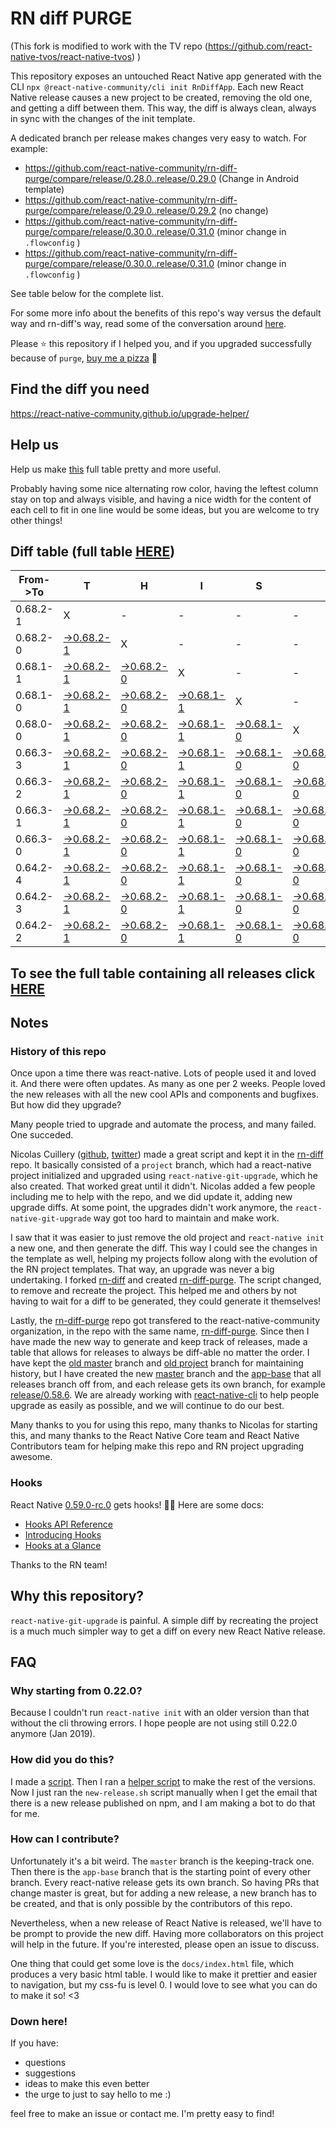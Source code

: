 # RN diff PURGE

(This fork is modified to work with the TV repo (https://github.com/react-native-tvos/react-native-tvos) )

This repository exposes an untouched React Native app generated with the CLI
`npx @react-native-community/cli init RnDiffApp`. Each new React Native release causes a new project to be created, removing the old one, and getting a diff between them. This way, the diff is always clean, always in sync with the changes of the init template.

A dedicated branch per release makes changes very easy
to watch. For example:

* https://github.com/react-native-community/rn-diff-purge/compare/release/0.28.0..release/0.29.0
(Change in Android template)
* https://github.com/react-native-community/rn-diff-purge/compare/release/0.29.0..release/0.29.2
(no change)
* https://github.com/react-native-community/rn-diff-purge/compare/release/0.30.0..release/0.31.0
(minor change in `.flowconfig` )
* https://github.com/react-native-community/rn-diff-purge/compare/release/0.30.0..release/0.31.0
(minor change in `.flowconfig` )

See table below for the complete list.

For some more info about the benefits of this repo's way versus the default way and rn-diff's way, read some of the conversation around [here](https://github.com/react-native-community/discussions-and-proposals/issues/68#issuecomment-452227478).

Please :star: this repository if I helped you, and if you upgraded successfully because of `purge`, [buy me a pizza](https://www.buymeacoffee.com/pvinis) :pizza:

## Find the diff you need
https://react-native-community.github.io/upgrade-helper/

## Help us
Help us make [this](https://react-native-community.github.io/rn-diff-purge) full table pretty and more useful.

Probably having some nice alternating row color, having the leftest column stay on top and always visible, and having a nice width for the content of each cell to fit in one line would be some ideas, but you are welcome to try other things!

## Diff table (full table [HERE](https://react-native-community.github.io/rn-diff-purge/))

| From->To | T                                                                                                              | H                                                                                                              | I                                                                                                              | S                                                                                                              |                                                                                                                | I                                                                                                              | S                                                                                                              |                                                                                                                | C                                                                                                              | O                                                                                                              | O                                                                                                              | L   |
| -------- | -------------------------------------------------------------------------------------------------------------- | -------------------------------------------------------------------------------------------------------------- | -------------------------------------------------------------------------------------------------------------- | -------------------------------------------------------------------------------------------------------------- | -------------------------------------------------------------------------------------------------------------- | -------------------------------------------------------------------------------------------------------------- | -------------------------------------------------------------------------------------------------------------- | -------------------------------------------------------------------------------------------------------------- | -------------------------------------------------------------------------------------------------------------- | -------------------------------------------------------------------------------------------------------------- | -------------------------------------------------------------------------------------------------------------- | --- |
| 0.68.2-1 | X                                                                                                              | -                                                                                                              | -                                                                                                              | -                                                                                                              | -                                                                                                              | -                                                                                                              | -                                                                                                              | -                                                                                                              | -                                                                                                              | -                                                                                                              | -                                                                                                              | -   |
| 0.68.2-0 | [->0.68.2-1](https://github.com/react-native-tvos/rn-diff-purge-tv/compare/release/0.68.2-0..release/0.68.2-1) | X                                                                                                              | -                                                                                                              | -                                                                                                              | -                                                                                                              | -                                                                                                              | -                                                                                                              | -                                                                                                              | -                                                                                                              | -                                                                                                              | -                                                                                                              | -   |
| 0.68.1-1 | [->0.68.2-1](https://github.com/react-native-tvos/rn-diff-purge-tv/compare/release/0.68.1-1..release/0.68.2-1) | [->0.68.2-0](https://github.com/react-native-tvos/rn-diff-purge-tv/compare/release/0.68.1-1..release/0.68.2-0) | X                                                                                                              | -                                                                                                              | -                                                                                                              | -                                                                                                              | -                                                                                                              | -                                                                                                              | -                                                                                                              | -                                                                                                              | -                                                                                                              | -   |
| 0.68.1-0 | [->0.68.2-1](https://github.com/react-native-tvos/rn-diff-purge-tv/compare/release/0.68.1-0..release/0.68.2-1) | [->0.68.2-0](https://github.com/react-native-tvos/rn-diff-purge-tv/compare/release/0.68.1-0..release/0.68.2-0) | [->0.68.1-1](https://github.com/react-native-tvos/rn-diff-purge-tv/compare/release/0.68.1-0..release/0.68.1-1) | X                                                                                                              | -                                                                                                              | -                                                                                                              | -                                                                                                              | -                                                                                                              | -                                                                                                              | -                                                                                                              | -                                                                                                              | -   |
| 0.68.0-0 | [->0.68.2-1](https://github.com/react-native-tvos/rn-diff-purge-tv/compare/release/0.68.0-0..release/0.68.2-1) | [->0.68.2-0](https://github.com/react-native-tvos/rn-diff-purge-tv/compare/release/0.68.0-0..release/0.68.2-0) | [->0.68.1-1](https://github.com/react-native-tvos/rn-diff-purge-tv/compare/release/0.68.0-0..release/0.68.1-1) | [->0.68.1-0](https://github.com/react-native-tvos/rn-diff-purge-tv/compare/release/0.68.0-0..release/0.68.1-0) | X                                                                                                              | -                                                                                                              | -                                                                                                              | -                                                                                                              | -                                                                                                              | -                                                                                                              | -                                                                                                              | -   |
| 0.66.3-3 | [->0.68.2-1](https://github.com/react-native-tvos/rn-diff-purge-tv/compare/release/0.66.3-3..release/0.68.2-1) | [->0.68.2-0](https://github.com/react-native-tvos/rn-diff-purge-tv/compare/release/0.66.3-3..release/0.68.2-0) | [->0.68.1-1](https://github.com/react-native-tvos/rn-diff-purge-tv/compare/release/0.66.3-3..release/0.68.1-1) | [->0.68.1-0](https://github.com/react-native-tvos/rn-diff-purge-tv/compare/release/0.66.3-3..release/0.68.1-0) | [->0.68.0-0](https://github.com/react-native-tvos/rn-diff-purge-tv/compare/release/0.66.3-3..release/0.68.0-0) | X                                                                                                              | -                                                                                                              | -                                                                                                              | -                                                                                                              | -                                                                                                              | -                                                                                                              | -   |
| 0.66.3-2 | [->0.68.2-1](https://github.com/react-native-tvos/rn-diff-purge-tv/compare/release/0.66.3-2..release/0.68.2-1) | [->0.68.2-0](https://github.com/react-native-tvos/rn-diff-purge-tv/compare/release/0.66.3-2..release/0.68.2-0) | [->0.68.1-1](https://github.com/react-native-tvos/rn-diff-purge-tv/compare/release/0.66.3-2..release/0.68.1-1) | [->0.68.1-0](https://github.com/react-native-tvos/rn-diff-purge-tv/compare/release/0.66.3-2..release/0.68.1-0) | [->0.68.0-0](https://github.com/react-native-tvos/rn-diff-purge-tv/compare/release/0.66.3-2..release/0.68.0-0) | [->0.66.3-3](https://github.com/react-native-tvos/rn-diff-purge-tv/compare/release/0.66.3-2..release/0.66.3-3) | X                                                                                                              | -                                                                                                              | -                                                                                                              | -                                                                                                              | -                                                                                                              | -   |
| 0.66.3-1 | [->0.68.2-1](https://github.com/react-native-tvos/rn-diff-purge-tv/compare/release/0.66.3-1..release/0.68.2-1) | [->0.68.2-0](https://github.com/react-native-tvos/rn-diff-purge-tv/compare/release/0.66.3-1..release/0.68.2-0) | [->0.68.1-1](https://github.com/react-native-tvos/rn-diff-purge-tv/compare/release/0.66.3-1..release/0.68.1-1) | [->0.68.1-0](https://github.com/react-native-tvos/rn-diff-purge-tv/compare/release/0.66.3-1..release/0.68.1-0) | [->0.68.0-0](https://github.com/react-native-tvos/rn-diff-purge-tv/compare/release/0.66.3-1..release/0.68.0-0) | [->0.66.3-3](https://github.com/react-native-tvos/rn-diff-purge-tv/compare/release/0.66.3-1..release/0.66.3-3) | [->0.66.3-2](https://github.com/react-native-tvos/rn-diff-purge-tv/compare/release/0.66.3-1..release/0.66.3-2) | X                                                                                                              | -                                                                                                              | -                                                                                                              | -                                                                                                              | -   |
| 0.66.3-0 | [->0.68.2-1](https://github.com/react-native-tvos/rn-diff-purge-tv/compare/release/0.66.3-0..release/0.68.2-1) | [->0.68.2-0](https://github.com/react-native-tvos/rn-diff-purge-tv/compare/release/0.66.3-0..release/0.68.2-0) | [->0.68.1-1](https://github.com/react-native-tvos/rn-diff-purge-tv/compare/release/0.66.3-0..release/0.68.1-1) | [->0.68.1-0](https://github.com/react-native-tvos/rn-diff-purge-tv/compare/release/0.66.3-0..release/0.68.1-0) | [->0.68.0-0](https://github.com/react-native-tvos/rn-diff-purge-tv/compare/release/0.66.3-0..release/0.68.0-0) | [->0.66.3-3](https://github.com/react-native-tvos/rn-diff-purge-tv/compare/release/0.66.3-0..release/0.66.3-3) | [->0.66.3-2](https://github.com/react-native-tvos/rn-diff-purge-tv/compare/release/0.66.3-0..release/0.66.3-2) | [->0.66.3-1](https://github.com/react-native-tvos/rn-diff-purge-tv/compare/release/0.66.3-0..release/0.66.3-1) | X                                                                                                              | -                                                                                                              | -                                                                                                              | -   |
| 0.64.2-4 | [->0.68.2-1](https://github.com/react-native-tvos/rn-diff-purge-tv/compare/release/0.64.2-4..release/0.68.2-1) | [->0.68.2-0](https://github.com/react-native-tvos/rn-diff-purge-tv/compare/release/0.64.2-4..release/0.68.2-0) | [->0.68.1-1](https://github.com/react-native-tvos/rn-diff-purge-tv/compare/release/0.64.2-4..release/0.68.1-1) | [->0.68.1-0](https://github.com/react-native-tvos/rn-diff-purge-tv/compare/release/0.64.2-4..release/0.68.1-0) | [->0.68.0-0](https://github.com/react-native-tvos/rn-diff-purge-tv/compare/release/0.64.2-4..release/0.68.0-0) | [->0.66.3-3](https://github.com/react-native-tvos/rn-diff-purge-tv/compare/release/0.64.2-4..release/0.66.3-3) | [->0.66.3-2](https://github.com/react-native-tvos/rn-diff-purge-tv/compare/release/0.64.2-4..release/0.66.3-2) | [->0.66.3-1](https://github.com/react-native-tvos/rn-diff-purge-tv/compare/release/0.64.2-4..release/0.66.3-1) | [->0.66.3-0](https://github.com/react-native-tvos/rn-diff-purge-tv/compare/release/0.64.2-4..release/0.66.3-0) | X                                                                                                              | -                                                                                                              | -   |
| 0.64.2-3 | [->0.68.2-1](https://github.com/react-native-tvos/rn-diff-purge-tv/compare/release/0.64.2-3..release/0.68.2-1) | [->0.68.2-0](https://github.com/react-native-tvos/rn-diff-purge-tv/compare/release/0.64.2-3..release/0.68.2-0) | [->0.68.1-1](https://github.com/react-native-tvos/rn-diff-purge-tv/compare/release/0.64.2-3..release/0.68.1-1) | [->0.68.1-0](https://github.com/react-native-tvos/rn-diff-purge-tv/compare/release/0.64.2-3..release/0.68.1-0) | [->0.68.0-0](https://github.com/react-native-tvos/rn-diff-purge-tv/compare/release/0.64.2-3..release/0.68.0-0) | [->0.66.3-3](https://github.com/react-native-tvos/rn-diff-purge-tv/compare/release/0.64.2-3..release/0.66.3-3) | [->0.66.3-2](https://github.com/react-native-tvos/rn-diff-purge-tv/compare/release/0.64.2-3..release/0.66.3-2) | [->0.66.3-1](https://github.com/react-native-tvos/rn-diff-purge-tv/compare/release/0.64.2-3..release/0.66.3-1) | [->0.66.3-0](https://github.com/react-native-tvos/rn-diff-purge-tv/compare/release/0.64.2-3..release/0.66.3-0) | [->0.64.2-4](https://github.com/react-native-tvos/rn-diff-purge-tv/compare/release/0.64.2-3..release/0.64.2-4) | X                                                                                                              | -   |
| 0.64.2-2 | [->0.68.2-1](https://github.com/react-native-tvos/rn-diff-purge-tv/compare/release/0.64.2-2..release/0.68.2-1) | [->0.68.2-0](https://github.com/react-native-tvos/rn-diff-purge-tv/compare/release/0.64.2-2..release/0.68.2-0) | [->0.68.1-1](https://github.com/react-native-tvos/rn-diff-purge-tv/compare/release/0.64.2-2..release/0.68.1-1) | [->0.68.1-0](https://github.com/react-native-tvos/rn-diff-purge-tv/compare/release/0.64.2-2..release/0.68.1-0) | [->0.68.0-0](https://github.com/react-native-tvos/rn-diff-purge-tv/compare/release/0.64.2-2..release/0.68.0-0) | [->0.66.3-3](https://github.com/react-native-tvos/rn-diff-purge-tv/compare/release/0.64.2-2..release/0.66.3-3) | [->0.66.3-2](https://github.com/react-native-tvos/rn-diff-purge-tv/compare/release/0.64.2-2..release/0.66.3-2) | [->0.66.3-1](https://github.com/react-native-tvos/rn-diff-purge-tv/compare/release/0.64.2-2..release/0.66.3-1) | [->0.66.3-0](https://github.com/react-native-tvos/rn-diff-purge-tv/compare/release/0.64.2-2..release/0.66.3-0) | [->0.64.2-4](https://github.com/react-native-tvos/rn-diff-purge-tv/compare/release/0.64.2-2..release/0.64.2-4) | [->0.64.2-3](https://github.com/react-native-tvos/rn-diff-purge-tv/compare/release/0.64.2-2..release/0.64.2-3) | X   |

## To see the full table containing all releases click [HERE](https://react-native-community.github.io/rn-diff-purge/)

## Notes

### History of this repo

Once upon a time there was react-native. Lots of people used it and loved it. And there were often updates. As many as one per 2 weeks. People loved the new releases with all the new cool APIs and components and bugfixes. But how did they upgrade?

Many people tried to upgrade and automate the process, and many failed. One succeded.

Nicolas Cuillery ([github](https://github.com/ncuillery), [twitter](https://twitter.com/ncuillery)) made a great script and kept it in the [rn-diff](https://github.com/ncuillery/rn-diff) repo. It basically consisted of a `project` branch, which had a react-native project initialized and upgraded using `react-native-git-upgrade`, which he also created. That worked great until it didn't. Nicolas added a few people including me to help with the repo, and we did update it, adding new upgrade diffs. At some point, the upgrades didn't work anymore, the `react-native-git-upgrade` way got too hard to maintain and make work.

I saw that it was easier to just remove the old project and `react-native init` a new one, and then generate the diff. This way I could see the changes in the template as well, helping my projects follow along with the evolution of the RN project templates. That way, an upgrade was never a big undertaking. I forked [rn-diff](https://github.com/ncuillery/rn-diff) and created [rn-diff-purge](https://github.com/react-native-community/rn-diff-purge). The script changed, to remove and recreate the project. This helped me and others by not having to wait for a diff to be generated, they could generate it themselves!

Lastly, the [rn-diff-purge](https://github.com/react-native-community/rn-diff-purge) repo got transfered to the react-native-community organization, in the repo with the same name, [rn-diff-purge](https://github.com/react-native-community/rn-diff-purge). Since then I have made the new way to generate and keep track of releases, made a table that allows for releases to always be diff-able no matter the order. I have kept the [old master](https://github.com/react-native-community/rn-diff-purge/tree/old/master) branch and [old project](https://github.com/react-native-community/rn-diff-purge/tree/old/project) branch for maintaining history, but I have created the new [master](https://github.com/react-native-community/rn-diff-purge/tree/master) branch and the [app-base](https://github.com/react-native-community/rn-diff-purge/tree/app-base) that all releases branch off from, and each release gets its own branch, for example [release/0.58.6](https://github.com/react-native-community/rn-diff-purge/tree/release/0.58.6). We are already working with [react-native-cli](https://github.com/react-native-community/react-native-cli) to help people upgrade as easily as possible, and we will continue to do our best.

Many thanks to you for using this repo, many thanks to Nicolas for starting this, and many thanks to the React Native Core team and React Native Contributors team for helping make this repo and RN project upgrading awesome.

### Hooks
React Native [0.59.0-rc.0](https://github.com/react-native-community/rn-diff-purge#version-changes) gets hooks! 🎉🥳
Here are some docs:
- [Hooks API Reference](https://reactjs.org/docs/hooks-reference.html)
- [Introducing Hooks](https://reactjs.org/docs/hooks-intro.html)
- [Hooks at a Glance](https://reactjs.org/docs/hooks-overview.html)

Thanks to the RN team!

## Why this repository?
`react-native-git-upgrade` is painful. A simple diff by recreating the project is a much much simpler way to get a diff on every new React Native release.

## FAQ

### Why starting from 0.22.0?

Because I couldn't run `react-native init` with an older version than that without the cli throwing errors. I hope people are not using still 0.22.0 anymore (Jan 2019).

### How did you do this?

I made a [script](https://github.com/react-native-community/rn-diff-purge/blob/master/new-release.sh). Then I ran a [helper script](https://github.com/react-native-community/rn-diff-purge/blob/master/new-release.sh) to make the rest of the versions.
Now I just ran the `new-release.sh` script manually when I get the email that there is a new release published on npm, and I am making a bot to do that for me.

### How can I contribute?

Unfortunately it's a bit weird. The `master` branch is the keeping-track one. Then there is the `app-base` branch that is the starting point of every other branch. Every react-native release gets its own branch. So having PRs that change master is great, but for adding a new release, a new branch has to be created, and that is only possible by the contributors of this repo.

Nevertheless, when a new release of React Native is released, we'll have to be prompt to provide
the new diff. Having more collaborators on this project will help in the future. If you're interested, please open an issue to discuss.

One thing that could get some love is the `docs/index.html` file, which produces a very basic html table. I would like to make it prettier and easier to navigation, but my css-fu is level 0. I would love to see what you can do to make it so! <3

### Down here!

If you have:
- questions
- suggestions
- ideas to make this even better
- the urge to just to say hello to me :)

feel free to make an issue or contact me. I'm pretty easy to find!
